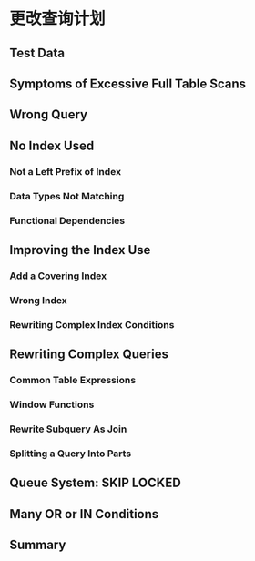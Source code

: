 # 更改查询计划

## Test Data

## Symptoms of Excessive Full Table Scans

## Wrong Query

## No Index Used

### Not a Left Prefix of Index

### Data Types Not Matching

### Functional Dependencies

## Improving the Index Use

### Add a Covering Index

### Wrong Index

### Rewriting Complex Index Conditions

## Rewriting Complex Queries

### Common Table Expressions

### Window Functions

### Rewrite Subquery As Join

### Splitting a Query Into Parts

## Queue System: SKIP LOCKED

## Many OR or IN Conditions

## Summary